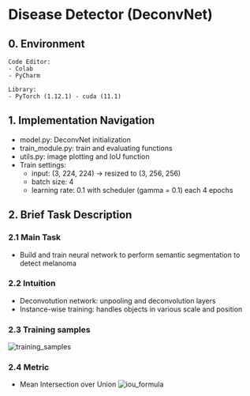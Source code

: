 # Disease Detector (DeconvNet)

## 0. Environment

```
Code Editor:
- Colab
- PyCharm

Library:
- PyTorch (1.12.1) - cuda (11.1)
```

## 1. Implementation Navigation

- model.py: DeconvNet initialization
- train_module.py: train and evaluating functions
- utils.py: image plotting and IoU function
- Train settings:
    * input: (3, 224, 224) -> resized to (3, 256, 256)
    * batch size: 4
    * learning rate: 0.1 with scheduler (gamma = 0.1) each 4 epochs

## 2. Brief Task Description

### 2.1 Main Task
- Build and train neural network to perform semantic segmentation to detect melanoma

### 2.2 Intuition
- Deconvotution network: unpooling and deconvolution layers
- Instance-wise training: handles objects in various scale and position

### 2.3 Training samples
![training_samples](https://github.com/lllchak/DiseaseDetector/blob/master/img/train_samples.jpg)

### 2.4 Metric
- Mean Intersection over Union
![iou_formula](https://github.com/lllchak/DiseaseDetector/blob/master/img/iou_formula.png)